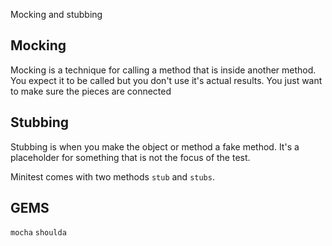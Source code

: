 Mocking and stubbing

## Mocking

Mocking is a technique for calling a method that is inside another method. You expect it to be called but you don't use it's actual results. You just want to make sure the pieces are connected

## Stubbing

Stubbing is when you make the object or method a fake method. It's a placeholder for something that is not the focus of the test.

Minitest comes with two methods `stub` and `stubs`.

## GEMS

`mocha`
`shoulda`
